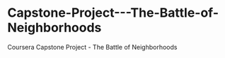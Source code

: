 # Capstone-Project---The-Battle-of-Neighborhoods
Coursera Capstone Project - The Battle of Neighborhoods
